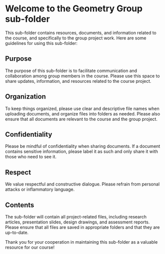# Welcome to the Geometry Group sub-folder
This sub-folder contains resources, documents, and information related to the course, and specifically to the group project work. Here are some guidelines for using this sub-folder:

## Purpose
The purpose of this sub-folder is to facilitate communication and collaboration among group members in the course. Please use this space to share updates, information, and resources related to the course project.

## Organization
To keep things organized, please use clear and descriptive file names when uploading documents, and organize files into folders as needed. Please also ensure that all documents are relevant to the course and the group project.

## Confidentiality
Please be mindful of confidentiality when sharing documents. If a document contains sensitive information, please label it as such and only share it with those who need to see it.

## Respect
We value respectful and constructive dialogue. Please refrain from personal attacks or inflammatory language.

## Contents
The sub-folder will contain all project-related files, including research articles, presentation slides, design drawings, and assessment reports. Please ensure that all files are saved in appropriate folders and that they are up-to-date.

Thank you for your cooperation in maintaining this sub-folder as a valuable resource for our course!
